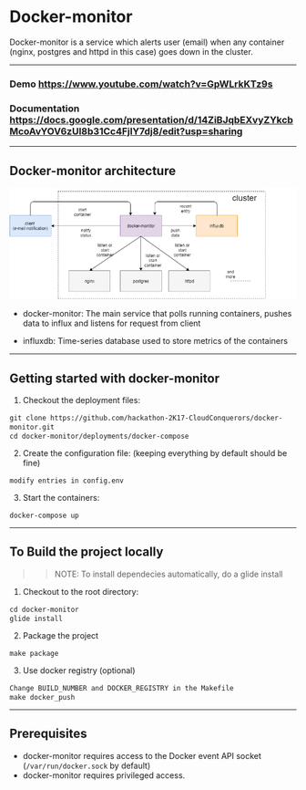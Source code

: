 # Docker-monitor
Docker-monitor is a service which alerts user (email) when any container (nginx, postgres and httpd in this case) goes down in the cluster.

----

### Demo https://www.youtube.com/watch?v=GpWLrkKTz9s
### Documentation https://docs.google.com/presentation/d/14ZiBJqbEXvyZYkcbMcoAvYOV6zUl8b31Cc4FjIY7dj8/edit?usp=sharing

----

## Docker-monitor architecture

![docker-monitor architecture](documentation/architecture.png)

* docker-monitor: The main service that polls running containers, pushes data to influx and listens for request from client

* influxdb: Time-series database used to store metrics of the containers

----

## Getting started with docker-monitor

1) Checkout the deployment files:
```
git clone https://github.com/hackathon-2K17-CloudConquerors/docker-monitor.git
cd docker-monitor/deployments/docker-compose
```

2) Create the configuration file: (keeping everything by default should be fine)
```
modify entries in config.env
```

3) Start the containers:
```
docker-compose up
```
----

## To Build the project locally

>> NOTE: To install dependecies automatically, do a glide install

1) Checkout to the root directory:
```
cd docker-monitor
glide install
```

2) Package the project
```
make package
```

3) Use docker registry (optional)
```
Change BUILD_NUMBER and DOCKER_REGISTRY in the Makefile
make docker_push
```

----

## Prerequisites

* docker-monitor requires access to the Docker event API socket (`/var/run/docker.sock` by default)
* docker-monitor requires privileged access.
